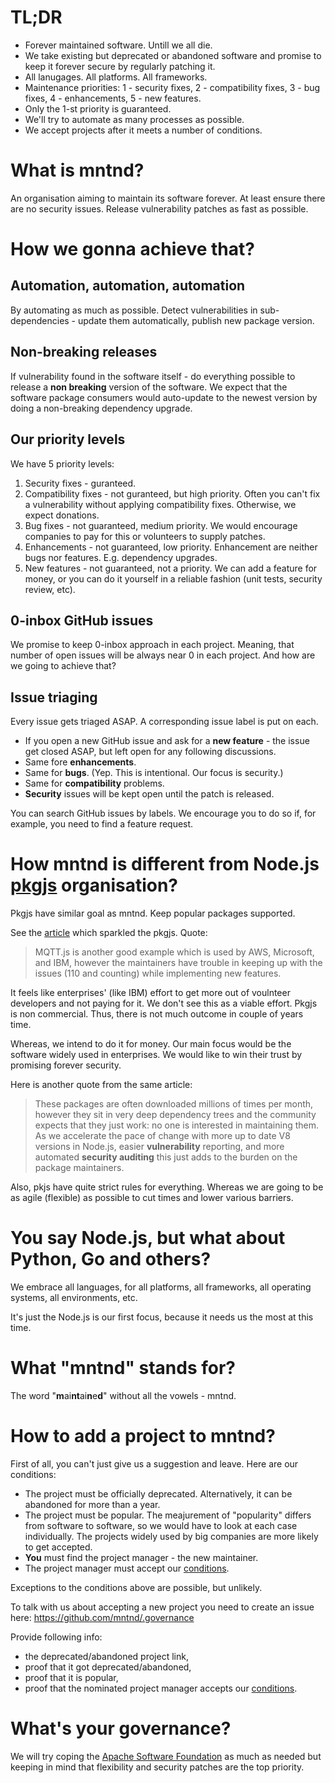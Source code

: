 # TL;DR

* Forever maintained software. Untill we all die.
* We take existing but deprecated or abandoned software and promise to keep it forever secure by regularly patching it.
* All lanugages. All platforms. All frameworks.
* Maintenance priorities: 1 - security fixes, 2 - compatibility fixes, 3 - bug fixes, 4 - enhancements, 5 - new features.
* Only the 1-st priority is guaranteed.
* We'll try to automate as many processes as possible.
* We accept projects after it meets a number of conditions.

# What is mntnd?

An organisation aiming to maintain its software forever. At least ensure there are no security issues. Release vulnerability patches as fast as possible.

# How we gonna achieve that?

## Automation, automation, automation

By automating as much as possible. Detect vulnerabilities in sub-dependencies - update them automatically, publish new package version.

## Non-breaking releases

If vulnerability found in the software itself - do everything possible to release a **non breaking** version of the software. We expect that the software package consumers would auto-update to the newest version by doing a non-breaking dependency upgrade.

## Our priority levels

We have 5 priority levels:

1. Security fixes - guranteed.
2. Compatibility fixes - not guranteed, but high priority. Often you can't fix a vulnerability without applying compatibility fixes. Otherwise, we expect donations.
3. Bug fixes - not guaranteed, medium priority. We would encourage companies to pay for this or volunteers to supply patches.
4. Enhancements - not guaranteed, low priority. Enhancement are neither bugs nor features. E.g. dependency upgrades.
5. New features - not guaranteed, not a priority. We can add a feature for money, or you can do it yourself in a reliable fashion (unit tests, security review, etc).

## 0-inbox GitHub issues

We promise to keep 0-inbox approach in each project. Meaning, that number of open issues will be always near 0 in each project. And how are we going to achieve that?

## Issue triaging

Every issue gets triaged ASAP. A corresponding issue label is put on each.

* If you open a new GitHub issue and ask for a **new feature** - the issue get closed ASAP, but left open for any following discussions.
* Same fore **enhancements**.
* Same for **bugs**. (Yep. This is intentional. Our focus is security.)
* Same for **compatibility** problems.
* **Security** issues will be kept open until the patch is released.

You can search GitHub issues by labels. We encourage you to do so if, for example, you need to find a feature request.

# How mntnd is different from Node.js [pkgjs](https://github.com/pkgjs) organisation?

Pkgjs have similar goal as mntnd. Keep popular packages supported.

See the [article](https://medium.com/@nodejs/call-to-action-accelerating-node-js-growth-e4862bee2919) which sparkled the pkgjs. Quote:

> MQTT.js is another good example which is used by AWS, Microsoft, and IBM, however the maintainers have trouble in keeping up with the issues (110 and counting) while implementing new features.

It feels like enterprises' (like IBM) effort to get more out of voulnteer developers and not paying for it. We don't see this as a viable effort. Pkgjs is non commercial. Thus, there is not much outcome in couple of years time.

Whereas, we intend to do it for money. Our main focus would be the software widely used in enterprises. We would like to win their trust by promising forever security.

Here is another quote from the same article:

> These packages are often downloaded millions of times per month, however they sit in very deep dependency trees and the community expects that they just work: no one is interested in maintaining them. As we accelerate the pace of change with more up to date V8 versions in Node.js, easier **vulnerability** reporting, and more automated **security auditing** this just adds to the burden on the package maintainers.

Also, pkjs have quite strict rules for everything. Whereas we are going to be as agile (flexible) as possible to cut times and lower various barriers.

# You say Node.js, but what about Python, Go and others?

We embrace all languages, for all platforms, all frameworks, all operating systems, all environments, etc.

It's just the Node.js is our first focus, because it needs us the most at this time.

# What "mntnd" stands for?

The word "**m**ai**nt**ai**n**e**d**" without all the vowels - mntnd.

# How to add a project to mntnd?

First of all, you can't just give us a suggestion and leave. Here are our conditions:

* The project must be officially deprecated. Alternatively, it can be abandoned for more than a year.
* The project must be popular. The meajurement of "popularity" differs from software to software, so we would have to look at each case individually. The projects widely used by big companies are more likely to get accepted.
* **You** must find the project manager - the new maintainer.
* The project manager must accept our [conditions](./manager.md).

Exceptions to the conditions above are possible, but unlikely.

To talk with us about accepting a new project you need to create an issue here: https://github.com/mntnd/.governance

Provide following info:
* the deprecated/abandoned project link,
* proof that it got deprecated/abandoned,
* proof that it is popular,
* proof that the nominated project manager accepts our [conditions](./manager.md).

# What's your governance?

We will try coping the [Apache Software Foundation](https://www.apache.org/theapacheway/index.html) as much as needed but keeping in mind that flexibility and security patches are the top priority.
